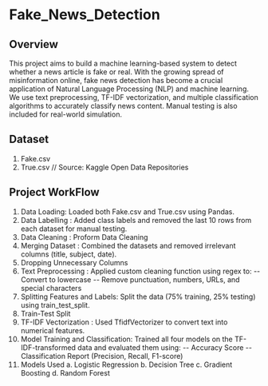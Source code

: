 # Fake_News_Detection
## Overview 
This project aims to build a machine learning-based system to detect whether a news article is fake or real. With the growing spread of misinformation online, fake news detection has become a crucial application of Natural Language Processing (NLP) and machine learning.
We use text preprocessing, TF-IDF vectorization, and multiple classification algorithms to accurately classify news content. Manual testing is also included for real-world simulation.

## Dataset
1. Fake.csv
2. True.csv  // Source: Kaggle Open Data Repositories

## Project WorkFlow
1. Data Loading: Loaded both Fake.csv and True.csv using Pandas.
2. Data Labelling : Added class labels and removed the last 10 rows from each dataset for manual testing.
3. Data Cleaning : Proform Data Cleaning 
4. Merging Dataset : Combined the datasets and removed irrelevant columns (title, subject, date).
5. Dropping Unnecessary Columns
6. Text Preprocessing :
    Applied custom cleaning function using regex to:
    -- Convert to lowercase
    -- Remove punctuation, numbers, URLs, and special characters
7. Splitting Features and Labels: Split the data (75% training, 25% testing) using train_test_split.
8. Train-Test Split
9. TF-IDF Vectorization : Used TfidfVectorizer to convert text into numerical features.
10. Model Training and Classification:
    Trained all four models on the TF-IDF-transformed data and evaluated them using:
      -- Accuracy Score
      -- Classification Report (Precision, Recall, F1-score)
11. Models Used
    a. Logistic Regression
    b. Decision Tree
    c. Gradient Boosting
    d. Random Forest
